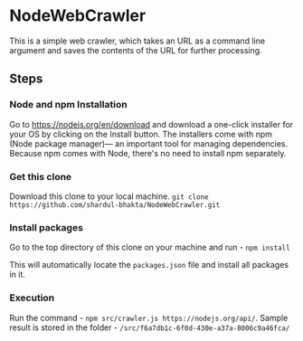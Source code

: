# NodeWebCrawler

This is a simple web crawler, which takes an URL as a command line argument and saves the contents of the URL for further processing.

## Steps

### Node and npm Installation
Go to https://nodejs.org/en/download and download a one-click installer for your OS by clicking on the Install button.
The installers come with npm (Node package manager)— an important tool for managing dependencies. Because npm comes with Node, there's no need to install npm separately.

### Get this clone
Download this clone to your local machine. `git clone https://github.com/shardul-bhakta/NodeWebCrawler.git`

### Install packages
Go to the top directory of this clone on your machine and run -
`npm install`

This will automatically locate the `packages.json` file and install all packages in it.

### Execution

Run the command - `npm src/crawler.js https://nodejs.org/api/`.
Sample result is stored in the folder - `/src/f6a7db1c-6f0d-430e-a37a-8006c9a46fca/`
